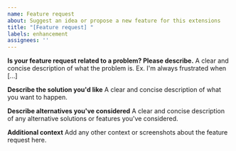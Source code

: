 ```yaml
---
name: Feature request
about: Suggest an idea or propose a new feature for this extensions
title: "[Feature request] "
labels: enhancement
assignees: ''
---
```


<!-- 
For one extension publisher: Add the label corresponding to the extension's slug name.
For GitHub product team: Add the "github team" label.
-->

**Is your feature request related to a problem? Please describe.**
A clear and concise description of what the problem is. Ex. I'm always frustrated when [...]

**Describe the solution you'd like**
A clear and concise description of what you want to happen.

**Describe alternatives you've considered**
A clear and concise description of any alternative solutions or features you've considered.

**Additional context**
Add any other context or screenshots about the feature request here.
